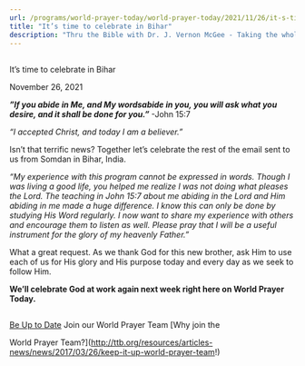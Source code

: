 ```yaml
---
url: /programs/world-prayer-today/world-prayer-today/2021/11/26/it-s-time-to-celebrate-in-bihar
title: "It’s time to celebrate in Bihar"
description: "Thru the Bible with Dr. J. Vernon McGee - Taking the whole Word to the whole world"
---
```







## 
 It’s time to celebrate in Bihar


November 26, 2021




***”******If you abide in Me, and My words******abide in you, you will ask what you desire, and it shall be done for you.”*** -John 15:7 

 *“I accepted Christ, and today I am a believer.”* 

 Isn’t that terrific news? Together let’s celebrate the rest of the email sent to us from Somdan in Bihar, India. 

 *“My experience with this program cannot be expressed in words. Though I was living a good life, you helped me realize I was not doing what pleases the Lord. The teaching in John 15:7 about me abiding in the Lord and Him abiding in me made a huge difference. I know this can only be done by studying His Word regularly. I now want to share my experience with others and encourage them to listen as well. Please pray that I will be a useful instrument for the glory of my heavenly Father.”* 

 What a great request. As we thank God for this new brother, ask Him to use each of us for His glory and His purpose today and every day as we seek to follow Him. 

 **We’ll celebrate God at work again next week right here on World Prayer Today.**







## 




[Be Up to Date](http://feeds.feedburner.com/WorldPrayerToday "World Prayer Today RSS Feed")
Join our World Prayer Team
[Why join the  

World Prayer Team?](http://ttb.org/resources/articles-news/news/2017/03/26/keep-it-up-world-prayer-team!)




